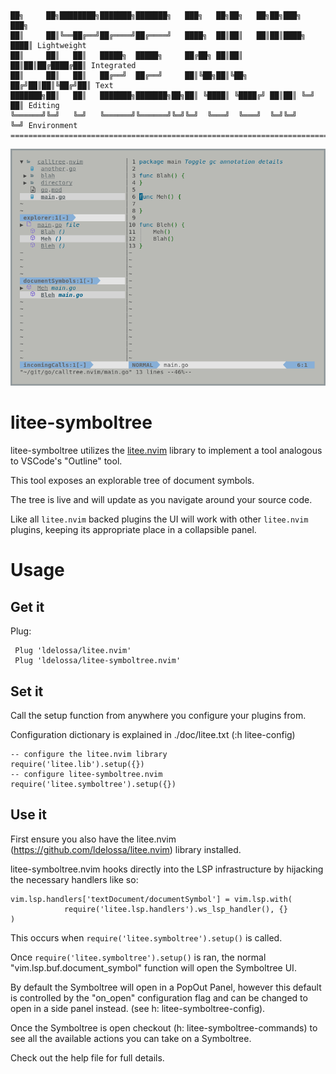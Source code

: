 ```
██╗     ██╗████████╗███████╗███████╗   ███╗   ██╗██╗   ██╗██╗███╗   ███╗
██║     ██║╚══██╔══╝██╔════╝██╔════╝   ████╗  ██║██║   ██║██║████╗ ████║ Lightweight
██║     ██║   ██║   █████╗  █████╗     ██╔██╗ ██║██║   ██║██║██╔████╔██║ Integrated
██║     ██║   ██║   ██╔══╝  ██╔══╝     ██║╚██╗██║╚██╗ ██╔╝██║██║╚██╔╝██║ Text
███████╗██║   ██║   ███████╗███████╗██╗██║ ╚████║ ╚████╔╝ ██║██║ ╚═╝ ██║ Editing
╚══════╝╚═╝   ╚═╝   ╚══════╝╚══════╝╚═╝╚═╝  ╚═══╝  ╚═══╝  ╚═╝╚═╝     ╚═╝ Environment
====================================================================================
```

![litee screenshot](./contrib/litee-screenshot.png)

# litee-symboltree

litee-symboltree utilizes the [litee.nvim](https://github.com/ldelossa/litee.nvim) library to implement a tool analogous to VSCode's
"Outline" tool. 

This tool exposes an explorable tree of document symbols.

The tree is live and will update as you navigate around your source code.

Like all `litee.nvim` backed plugins the UI will work with other `litee.nvim` plugins, 
keeping its appropriate place in a collapsible panel.

# Usage

## Get it

Plug:
```
 Plug 'ldelossa/litee.nvim'
 Plug 'ldelossa/litee-symboltree.nvim'
```

## Set it

Call the setup function from anywhere you configure your plugins from.

Configuration dictionary is explained in ./doc/litee.txt (:h litee-config)

```
-- configure the litee.nvim library 
require('litee.lib').setup({})
-- configure litee-symboltree.nvim
require('litee.symboltree').setup({})
```

## Use it

First ensure you also have the litee.nvim (https://github.com/ldelossa/litee.nvim) 
library installed.

litee-symboltree.nvim hooks directly into the LSP infrastructure by hijacking the necessary
handlers like so:

    vim.lsp.handlers['textDocument/documentSymbol'] = vim.lsp.with(
                require('litee.lsp.handlers').ws_lsp_handler(), {}
    )

This occurs when `require('litee.symboltree').setup()` is called.

Once `require('litee.symboltree').setup()` is ran, the normal "vim.lsp.buf.document_symbol" function will open the Symboltree UI.

By default the Symboltree will open in a PopOut Panel, however this default is controlled by the "on_open" configuration
flag and can be changed to open in a side panel instead. (see h: litee-symboltree-config).

Once the Symboltree is open checkout (h: litee-symboltree-commands) to see all the available actions you can take on a Symboltree.

Check out the help file for full details.

